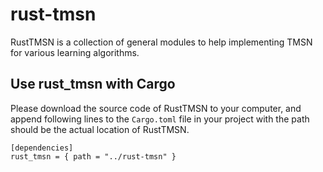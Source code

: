# rust-tmsn

RustTMSN is a collection of general modules to help implementing TMSN
for various learning algorithms.

## Use rust_tmsn with Cargo

Please download the source code of RustTMSN to your computer, and
append following lines to the `Cargo.toml` file in your project
with the path should be the actual location of RustTMSN.

```
[dependencies]
rust_tmsn = { path = "../rust-tmsn" }
```
